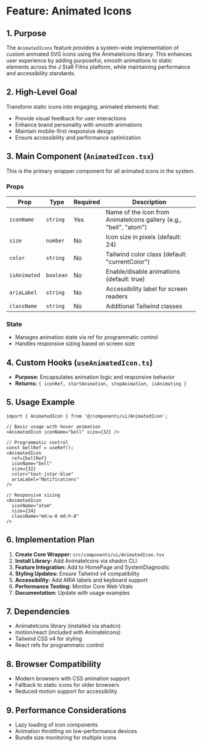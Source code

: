 # Feature: Animated Icons

## 1. Purpose

The `AnimatedIcons` feature provides a system-wide implementation of custom animated SVG icons using the AnimateIcons library. This enhances user experience by adding purposeful, smooth animations to static elements across the J StaR Films platform, while maintaining performance and accessibility standards.

## 2. High-Level Goal

Transform static icons into engaging, animated elements that:
- Provide visual feedback for user interactions
- Enhance brand personality with smooth animations
- Maintain mobile-first responsive design
- Ensure accessibility and performance optimization

## 3. Main Component (`AnimatedIcon.tsx`)

This is the primary wrapper component for all animated icons in the system.

### Props

| Prop | Type | Required | Description |
|------|------|----------|-------------|
| `iconName` | `string` | Yes | Name of the icon from AnimateIcons gallery (e.g., "bell", "atom") |
| `size` | `number` | No | Icon size in pixels (default: 24) |
| `color` | `string` | No | Tailwind color class (default: "currentColor") |
| `isAnimated` | `boolean` | No | Enable/disable animations (default: true) |
| `ariaLabel` | `string` | No | Accessibility label for screen readers |
| `className` | `string` | No | Additional Tailwind classes |

### State

- Manages animation state via ref for programmatic control
- Handles responsive sizing based on screen size

## 4. Custom Hooks (`useAnimatedIcon.ts`)

- **Purpose:** Encapsulates animation logic and responsive behavior
- **Returns:** `{ iconRef, startAnimation, stopAnimation, isAnimating }`

## 5. Usage Example

```tsx
import { AnimatedIcon } from '@/components/ui/AnimatedIcon';

// Basic usage with hover animation
<AnimatedIcon iconName="bell" size={32} />

// Programmatic control
const bellRef = useRef();
<AnimatedIcon
  ref={bellRef}
  iconName="bell"
  size={32}
  color="text-jstar-blue"
  ariaLabel="Notifications"
/>

// Responsive sizing
<AnimatedIcon
  iconName="atom"
  size={24}
  className="md:w-8 md:h-8"
/>
```

## 6. Implementation Plan

1. **Create Core Wrapper:** `src/components/ui/AnimatedIcon.tsx`
2. **Install Library:** Add AnimateIcons via shadcn CLI
3. **Feature Integration:** Add to HomePage and SystemDiagnostic
4. **Styling Updates:** Ensure Tailwind v4 compatibility
5. **Accessibility:** Add ARIA labels and keyboard support
6. **Performance Testing:** Monitor Core Web Vitals
7. **Documentation:** Update with usage examples

## 7. Dependencies

- AnimateIcons library (installed via shadcn)
- motion/react (included with AnimateIcons)
- Tailwind CSS v4 for styling
- React refs for programmatic control

## 8. Browser Compatibility

- Modern browsers with CSS animation support
- Fallback to static icons for older browsers
- Reduced motion support for accessibility

## 9. Performance Considerations

- Lazy loading of icon components
- Animation throttling on low-performance devices
- Bundle size monitoring for multiple icons